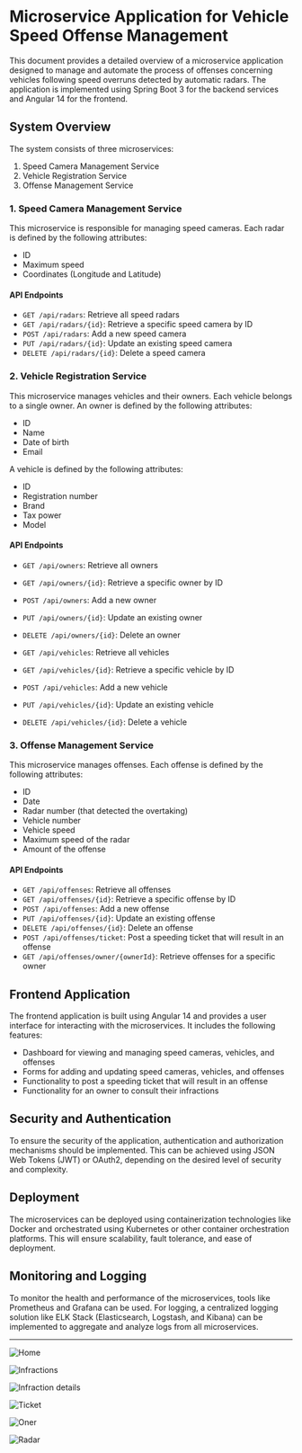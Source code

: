 # Microservice Application for Vehicle Speed Offense Management

This document provides a detailed overview of a microservice application designed to manage and automate the process of offenses concerning vehicles following speed overruns detected by automatic radars. The application is implemented using Spring Boot 3 for the backend services and Angular 14 for the frontend.

## System Overview

The system consists of three microservices:

1. Speed Camera Management Service
2. Vehicle Registration Service
3. Offense Management Service

### 1. Speed Camera Management Service

This microservice is responsible for managing speed cameras. Each radar is defined by the following attributes:

- ID
- Maximum speed
- Coordinates (Longitude and Latitude)

#### API Endpoints

- `GET /api/radars`: Retrieve all speed radars
- `GET /api/radars/{id}`: Retrieve a specific speed camera by ID
- `POST /api/radars`: Add a new speed camera
- `PUT /api/radars/{id}`: Update an existing speed camera
- `DELETE /api/radars/{id}`: Delete a speed camera

### 2. Vehicle Registration Service

This microservice manages vehicles and their owners. Each vehicle belongs to a single owner. An owner is defined by the following attributes:

- ID
- Name
- Date of birth
- Email

A vehicle is defined by the following attributes:

- ID
- Registration number
- Brand
- Tax power
- Model

#### API Endpoints

- `GET /api/owners`: Retrieve all owners
- `GET /api/owners/{id}`: Retrieve a specific owner by ID
- `POST /api/owners`: Add a new owner
- `PUT /api/owners/{id}`: Update an existing owner
- `DELETE /api/owners/{id}`: Delete an owner

- `GET /api/vehicles`: Retrieve all vehicles
- `GET /api/vehicles/{id}`: Retrieve a specific vehicle by ID
- `POST /api/vehicles`: Add a new vehicle
- `PUT /api/vehicles/{id}`: Update an existing vehicle
- `DELETE /api/vehicles/{id}`: Delete a vehicle

### 3. Offense Management Service

This microservice manages offenses. Each offense is defined by the following attributes:

- ID
- Date
- Radar number (that detected the overtaking)
- Vehicle number
- Vehicle speed
- Maximum speed of the radar
- Amount of the offense

#### API Endpoints

- `GET /api/offenses`: Retrieve all offenses
- `GET /api/offenses/{id}`: Retrieve a specific offense by ID
- `POST /api/offenses`: Add a new offense
- `PUT /api/offenses/{id}`: Update an existing offense
- `DELETE /api/offenses/{id}`: Delete an offense
- `POST /api/offenses/ticket`: Post a speeding ticket that will result in an offense
- `GET /api/offenses/owner/{ownerId}`: Retrieve offenses for a specific owner

## Frontend Application

The frontend application is built using Angular 14 and provides a user interface for interacting with the microservices. It includes the following features:

- Dashboard for viewing and managing speed cameras, vehicles, and offenses
- Forms for adding and updating speed cameras, vehicles, and offenses
- Functionality to post a speeding ticket that will result in an offense
- Functionality for an owner to consult their infractions

## Security and Authentication

To ensure the security of the application, authentication and authorization mechanisms should be implemented. This can be achieved using JSON Web Tokens (JWT) or OAuth2, depending on the desired level of security and complexity.

## Deployment

The microservices can be deployed using containerization technologies like Docker and orchestrated using Kubernetes or other container orchestration platforms. This will ensure scalability, fault tolerance, and ease of deployment.

## Monitoring and Logging

To monitor the health and performance of the microservices, tools like Prometheus and Grafana can be used. For logging, a centralized logging solution like ELK Stack (Elasticsearch, Logstash, and Kibana) can be implemented to aggregate and analyze logs from all microservices.

---

![Home]([http://url/to/img.png](https://github.com/abderrahimJK/distributed_System-vehicle_OverSpeed_Detection/blob/main/captures/img.png))

![Infractions](https://github.com/abderrahimJK/distributed_System-vehicle_OverSpeed_Detection/blob/main/captures/img_1.png)

![Infraction details](https://github.com/abderrahimJK/distributed_System-vehicle_OverSpeed_Detection/blob/main/captures/img_2.png)

![Ticket](https://github.com/abderrahimJK/distributed_System-vehicle_OverSpeed_Detection/blob/main/captures/img_3.png)

![Oner](https://github.com/abderrahimJK/distributed_System-vehicle_OverSpeed_Detection/blob/main/captures/img_4.png)

![Radar](https://github.com/abderrahimJK/distributed_System-vehicle_OverSpeed_Detection/blob/main/captures/img_5.png)
